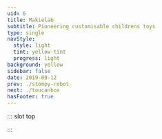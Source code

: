 ```yaml
---
uid: 6
title: Makielab
subtitle: Pioneering customisable childrens toys
type: single
navStyle:
  style: light
  tint: yellow-tint
  progress: light
background: yellow
sidebar: false
date: 2019-09-12
prev: ./stompy-robot
next: ./toucanbox
hasFooter: true
---
```


::: slot top

<Stage-ProjectStage :noise="true" :fadeless="true" ctaLabel="none" ctaUrl="#"
description="Makielab was a mobile games and e-commerce startup acquired by Disney in 2016. We created Makies, an award-winning customisable digital avatar, which could be ordered as a bespoke 3D printed toy.">

<template v-slot:visual-background>
  <Heros-BeadsHero :noise="true"/>
</template>

</Stage-ProjectStage>

:::



<Content-ContextSection :box="true">

<template v-slot:main>

## Context

Monetising mobile games is a tricky subject, particularly when it comes to children. Makielab was founded to explore a new angle on the problem by enabling children to buy physical products based on their unique in-game content. To this end, the company focused both on mobile game development and on e-commerce and toy manufacture.

<p>
I was part of the agile product team responsible for the later. We worked closely with the games team to ensure a holistic experience across touch-points and I spanned teams as we developed new toys and experiences leveraging the underlying technology. One such project involved a partnership with Disney via the Disney/Techstars accelerator where I demonstrated the possibility of personalised

<Content-ModalLink label="Disney Infinity">
<template v-slot:modal>
<Content-ImageFrames-SquareImagesRow padding="is-small" :content="true" :images="[
{ url:'/images/makielab/figure-comp.jpg', alt:'Exploring character features', caption:'Square image caption 1', slot:'slot1', iframe:false },
{ url:'/images/makielab/equipment.jpg', alt:'Exploring equipment', caption:'Square image caption 2', slot:'slot2', iframe:false },
{ url:'/images/makielab/printed-figures.jpg', alt:'Printed example figures', caption:'Square image caption 3', slot:'slot3', iframe:false },
]">

<template slot="content">

<h2> Disney Infinite Me </h2>
<p>Lorem ipsum dolor sit amet, consectetur adipiscing elit. Praesent fermentum mauris in odio tempor, vitae tempus ante condimentum. Maecenas id nibh libero. Vivamus tristique elit eu dui mollis elementum.</p>

</template>

<template slot="slot1">

Vivamus sit amet semper felis. Maecenas non eros non turpis consectetur accumsan ac eget quam. Nam a sapien diam. Mauris blandit.

</template>

<template slot="slot2">

Fusce ac nunc posuere, tristique nibh at, lacinia nunc. Duis eget fringilla enim. Sed elementum elementum tincidunt.

</template>

<template slot="slot3">

Maecenas sed nibh eleifend, congue felis et, malesuada eros. Nullam a metus quis eros pretium hendrerit ut a turpis.

</template>
</Content-ImageFrames-SquareImagesRow>
</template>
</Content-ModalLink>
figures.
</p>

With [Sprint](/extra/sprint) I was already exploring the possibility of toy manufacture without the usual requisite investment (tooling, factories etc) prior to joining Makielab.



</template>

<template v-slot:side>

**Product**
Responsive web application and physical toys

**Sector**
Children's toys and entertainment

**Timeframe**
2015-2016

**My role**
UI, concept art and industrial design

**Team**
CTO, product manager, 3D artist, front&#8209;end developer, 2 full&#8209;stack developers

</template>

</Content-ContextSection>




<Content-ImageFrames-MainImageSection padding="is-large" url="https://www.youtube.com/embed/daBtHme2hP8" alt="Makies video" :aside="true" :content="true" :iframe="true">

<template v-slot:content>

## Makies

<p class="subtitle">
  Creative dolls for creative kids and the world's first 3D printed toys.
</p>

In dui odio, posuere eget tristique in, pellentesque nec dolor. Vestibulum quis metus purus. Fusce varius rhoncus enim sit amet semper. Maecenas non nunc id justo vehicula ultricies vestibulum eget ex. Integer mattis faucibus nunc, ut tristique magna bibendum sit amet.

</template>

<template v-slot:aside>

<figure class="image is-square">
  <img class="lazyload" data-src="/images/makielab/Makies-present1.5x.jpg" alt="Makies product and web interface">
</figure>


</template>

</Content-ImageFrames-MainImageSection>
